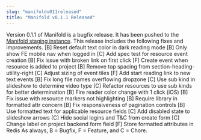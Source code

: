 ```yaml
---
slug: "manifoldv011released"
title: "Manifold v0.1.1 Released"
---
```




<!--truncate-->

Version 0.1.1 of Manifold is a bugfix release. It has been pushed to the [Manifold staging instance](http://staging.manifoldapp.org). This release includes the following fixes and improvements. [B] Reset default text color in dark reading mode [B] Only show FE mobile nav when logged in [C] Add spec test for resource event creation [B] Fix issue with broken link on first click [F] Create event when resource is added to project [B] Remove top spacing from section-heading-utility-right [C] Adjust sizing of event tiles [F] Add start reading link to new text events [B] Fix long file names overflowing dropzone [C] Use sub kind in slideshow to determine video type [C] Refactor resources to use sub kinds for better determination [B] Fire reader color change with 1 click (iOS) [B] Fix issue with resource markers not highlighting [B] Require library in formatted attr concern [B] Fix responsiveness of pagination controls [B] Use formatted text for applicable resource fields [C] Add disabled state to slideshow arrows [C] Hide social logins and T&C from create form [C] Change label on project backend form field [F] Store formatted attributes in Redis As always, B = Bugfix, F = Feature, and C = Chore.



